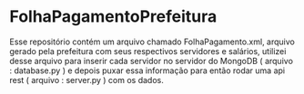 # FolhaPagamentoPrefeitura
Esse repositório contém um arquivo chamado FolhaPagamento.xml, arquivo gerado pela prefeitura com seus respectivos servidores e salários, utilizei desse arquivo para inserir cada servidor no servidor do MongoDB ( arquivo : database.py ) e depois puxar essa informação para então rodar uma api rest ( arquivo : server.py ) com os dados.
